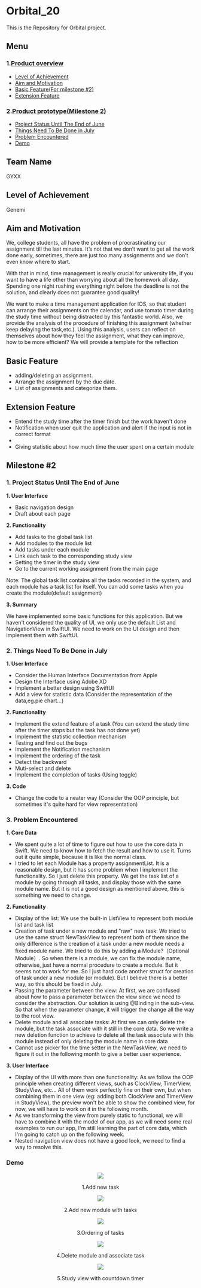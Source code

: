 # Orbital_20

This is the Repository for Orbital project.

## Menu

### 1.[Product overview](#Team-Name)
- [Level of Achievement](#Level-of-Achievement)
- [Aim and Motivation](#Aim-and-Motivation)
- [Basic Feature(For milestone #2)](#Basic-Feature)
- [Extension Feature](#Extension-Feature)
### 2.[Product prototype(Milestone 2)](#Milestone-2)
- [Project Status Until The End of June](#1-Project-Status-Until-The-End-of-June)
- [Things Need To Be Done in July](#2-Things-Need-To-Be-Done-in-July)
- [Problem Encountered](#3-Problem-Encountered)
- [Demo](#Demo)


## Team Name
GYXX

## Level of Achievement
Genemi

## Aim and Motivation
We, college students, all have the problem of procrastinating our assignment till the last minutes. It’s not that we don’t want to get all the work done early, sometimes, there are just too many assignments and we don’t even know where to start.
                    
With that in mind, time management is really crucial for university life, if you want to have a life other than worrying about all the homework all day. Spending one night rushing everything right before the deadline is not the solution, and clearly does not guarantee good quality! 

We want to make a time management application for IOS, so that student can arrange their assignments on the calendar, and use tomato timer during the study time without being distracted by this fantastic world. Also, we provide the analysis of the procedure of finishing this assignment (whether keep delaying the task,etc.). Using this analysis, users can reflect on themselves about how they feel the assignment, what they can improve, how to be more efficient? We will provide a template for the reflection

## Basic Feature
- adding/deleting an assignment.
- Arrange the assignment by the due date.
- List of assignments and categorize them.

## Extension Feature
- Entend the study time after the timer finish but the work haven't done
- Notification when user quit the application and alert if the input is not in correct format
- 
- Giving statistic about how much time the user spent on a certain module

## Milestone #2

### 1. Project Status Until The End of June

**1. User Interface**
-  Basic navigation design
-  Draft about each page

**2. Functionality**
- Add tasks to the global task list
- Add modules to the module list
- Add tasks under each module
- Link each task to the corresponding study view
- Setting the timer in the study view
- Go to the current working assignment from the main page

Note: The global task list contains all the tasks recorded in the system, and each module has a task list for itself.
You can add some tasks when you create the module(default assignment)

**3. Summary**

We have implemented some basic functions for this application. But we haven't considered the quality of UI, we only use the default List and NavigationView in SwiftUI. We need to work on the UI design and then implement them with SwiftUI. 

### 2. Things Need To Be Done in July
**1. User Interface**
- Consider the Human Interface Documentation from Apple
- Design the Interface using Adobe XD
- Implement a better design using SwiftUI
- Add a view for statistic data (Consider the representation of the data,eg.pie chart...)

**2. Functionality**
- Implement the extend feature of a task (You can extend the study time after the timer stops but the task has not done yet)
- Implement the statistic collection mechanism
- Testing and find out the bugs
- Implement the Notification mechanism
- Implement the ordering of the task
- Detect the backward
- Muti-select and delete
- Implement the completion of tasks (Using toggle)


**3. Code**
- Change the code to a neater way (Consider the OOP principle, but sometimes it's quite hard for view representation)

### 3. Problem Encountered

**1. Core Data**
- We spent quite a lot of time to figure out how to use the core data in Swift. We need to know how to fetch the result and how to use it. Turns out it quite simple, because it is like the normal class.
- I tried to let each Module has a property assignmentList. It is a reasonable design, but it has some problem when I implement the functionality. So I just delete this property. We get the task list of a module by going through all tasks, and display those with the same module name. But it is not a good design as mentioned above, this is something we need to change.

**2. Functionality**
- Display of the list: We use the built-in ListView to represent both module list and task list
- Creation of task under a new module and "raw" new task: We tried to use the same struct NewTaskView to represent both of them since the only difference is the creation of a task under a new module needs a fixed module name. We tried to do this by adding a Module?（Optional Module）. So when there is a module, we can fix the module name, otherwise, just have a normal procedure to create a module. But it seems not to work for me. So I just hard code another struct for creation of task
under a new module (or module). But I believe there is a better way, so this should be fixed in July.
- Passing the parameter between the view: At first, we are confused about how to pass a parameter between the view since we need to consider the abstraction. Our solution
is using @Binding in the sub-view. So that when the parameter change, it will trigger the change all the way to the root view.
- Delete module and all associate tasks: At first we can only delete the module, but the task associate with it still in the core data. So we write a new deletion function to achieve to delete all the task associate with this module instead of only deleting the module name in core data
- Cannot use picker for the time setter in the NewTaskView, we need to figure it out in the following month to give a better user experience.

**3. User Interface**
- Display of the UI with more than one functionality: As we follow the OOP principle when creating different views, such as ClockView, TimerView, StudyView, etc... All of them work perfectly fine on their own, but when combining them in one view (eg: adding both ClockView and TimerView in StudyView), the preview won't be able to show the combined view, for now, we will have to work on it in the following month.
- As we transforming the view from purely static to functional, we will have to combine it with the model of our app, as we will need some real examples to run our app, I'm still learning the part of core data, which I'm going to catch up on the following week.
- Nested navigation view does not have a good look, we need to find a way to resolve this.

### Demo
<div align="center">
<img src="Demo/demo1.gif" >
<p>1.Add new task</p>
</div>

<div align="center">
<img src="Demo/demo2.gif" >
<p>2.Add new module with tasks</p>
</div>
                                                                          
<div align="center">
<img src="Demo/demo3.gif" >
<p>3.Ordering of tasks</p>
</div>

<div align="center">
<img src="Demo/demo4.gif" >
<p>4.Delete module and associate task</p>
</div>

<div align="center">
<img src="Demo/demo5.gif" >
<p>5.Study view with countdown timer</p>
</div>
